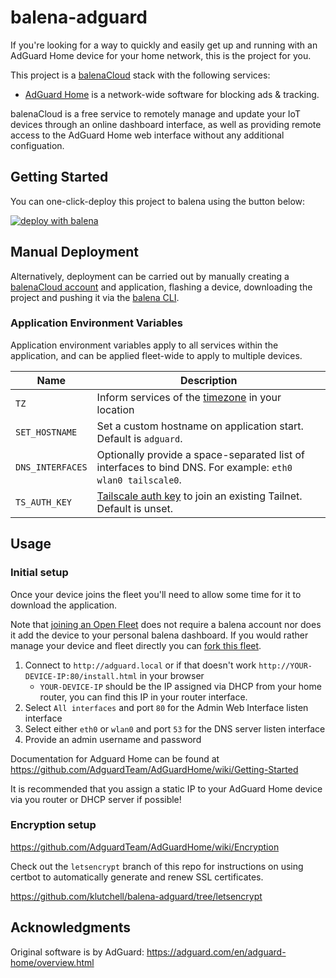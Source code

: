 # balena-adguard

If you're looking for a way to quickly and easily get up and running with an AdGuard Home device for your home network, this is the project for you.

This project is a [balenaCloud](https://www.balena.io/cloud) stack with the following services:

- [AdGuard Home](https://adguard.com/en/adguard-home/overview.html) is a network-wide software for blocking ads & tracking.

balenaCloud is a free service to remotely manage and update your IoT devices through an online dashboard interface, as well as providing remote access to the AdGuard Home web interface without any additional configuation.

## Getting Started

You can one-click-deploy this project to balena using the button below:

[![deploy with balena](https://balena.io/deploy.svg)](https://dashboard.balena-cloud.com/deploy?repoUrl=https://github.com/klutchell/balena-adguard)

## Manual Deployment

Alternatively, deployment can be carried out by manually creating a [balenaCloud account](https://dashboard.balena-cloud.com) and application,
flashing a device, downloading the project and pushing it via the [balena CLI](https://github.com/balena-io/balena-cli).

### Application Environment Variables

Application environment variables apply to all services within the application, and can be applied fleet-wide to apply to multiple devices.

| Name             | Description                                                                                                      |
| ---------------- | ---------------------------------------------------------------------------------------------------------------- |
| `TZ`             | Inform services of the [timezone](https://en.wikipedia.org/wiki/List_of_tz_database_time_zones) in your location |
| `SET_HOSTNAME`   | Set a custom hostname on application start. Default is `adguard`.                                                |
| `DNS_INTERFACES` | Optionally provide a space-separated list of interfaces to bind DNS. For example: `eth0 wlan0 tailscale0`.       |
| `TS_AUTH_KEY`    | [Tailscale auth key](https://tailscale.com/kb/1085/auth-keys) to join an existing Tailnet. Default is unset.     |

## Usage

### Initial setup

Once your device joins the fleet you'll need to allow some time for it to download the application.

Note that [joining an Open Fleet](https://www.balena.io/blog/introducing-open-fleets-and-self-submitted-apps-and-blocks-on-balenahub/#join-fleet) does not require a balena account nor does it add the device to your personal balena dashboard. If you would rather manage your device and fleet directly you can [fork this fleet](https://dashboard.balena-cloud.com/deploy?repoUrl=https://github.com/klutchell/balena-adguard).

1. Connect to `http://adguard.local` or if that doesn't work `http://YOUR-DEVICE-IP:80/install.html` in your browser
   - `YOUR-DEVICE-IP` should be the IP assigned via DHCP from your home router, you can find this IP in your router interface.
2. Select `All interfaces` and port `80` for the Admin Web Interface listen interface
3. Select either `eth0` or `wlan0` and port `53` for the DNS server listen interface
4. Provide an admin username and password

Documentation for Adguard Home can be found at <https://github.com/AdguardTeam/AdGuardHome/wiki/Getting-Started>

It is recommended that you assign a static IP to your AdGuard Home device via you router or DHCP server if possible!

### Encryption setup

<https://github.com/AdguardTeam/AdGuardHome/wiki/Encryption>

Check out the `letsencrypt` branch of this repo for instructions on using
certbot to automatically generate and renew SSL certificates.

<https://github.com/klutchell/balena-adguard/tree/letsencrypt>

## Acknowledgments

Original software is by AdGuard: <https://adguard.com/en/adguard-home/overview.html>
